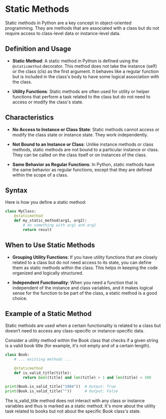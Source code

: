 # Static Methods

Static methods in Python are a key concept in object-oriented programming. They are methods that are associated with a class but do not require access to class-level data or instance-level data.

## Definition and Usage

- **Static Method**: A static method in Python is defined using the `@staticmethod` decorator. This method does not take the instance (self) or the class (cls) as the first argument. It behaves like a regular function but is included in the class's body to have some logical association with the class.

- **Utility Functions**: Static methods are often used for utility or helper functions that perform a task related to the class but do not need to access or modify the class's state.

## Characteristics

- **No Access to Instance or Class State**: Static methods cannot access or modify the class state or instance state. They work independently.

- **Not Bound to an Instance or Class**: Unlike instance methods or class methods, static methods are not bound to a particular instance or class. They can be called on the class itself or on instances of the class.

- **Same Behavior as Regular Functions**: In Python, static methods have the same behavior as regular functions, except that they are defined within the scope of a class.

## Syntax

Here is how you define a static method:

```python
class MyClass:
    @staticmethod
    def my_static_method(arg1, arg2):
        # do something with arg1 and arg2
        return result
```

## When to Use Static Methods

- **Grouping Utility Functions**: If you have utility functions that are closely related to a class but do not need access to its state, you can define them as static methods within the class. This helps in keeping the code organized and logically structured.

- **Independent Functionality**: When you need a function that is independent of the instance and class variables, and it makes logical sense for the function to be part of the class, a static method is a good choice.

## Example of a Static Method

Static methods are used when a certain functionality is related to a class but doesn’t need to access any class-specific or instance-specific data.

Consider a utility method within the Book class that checks if a given string is a valid book title (for example, it's not empty and of a certain length).

```python
class Book:
    # ... existing methods ...

    @staticmethod
    def is_valid_title(title):
        return bool(title) and len(title) > 1 and len(title) < 100

print(Book.is_valid_title("1984"))  # Output: True
print(Book.is_valid_title(""))      # Output: False
```

The is_valid_title method does not interact with any class or instance variables and thus is marked as a static method. It's more about the utility task related to books but not about the specific Book class's state.